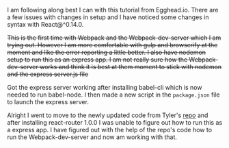 I am following along best I can with this tutorial from Egghead.io. There are a few issues with changes in setup and I have noticed some changes in syntax with React@^0.14.0. 

~~This is the first time with Webpack and the Webpack-dev-server which I am trying out. However I am more comfortable with gulp and browserify at the moment and like the error reporting a little better. I also have nodemon setup to run this as an express app. I am not really sure how the Webpack-dev-server works and think it is best at them moment to stick with nodemon and the express server.js file~~

Got the express server working after installing babel-cli which is now needed to run babel-node. I then made a new script in the `package.json` file to launch the express server.

Alright I went to move to the newly updated code from Tyler's [repo](https://github.com/tylermcginnis/github-notetaker-egghead) and after installing react-router 1.0.0 I was unable to figure out how to run this as a express app. I have figured out with the help of the repo's code how to run the Webpack-dev-server and now am working with that.